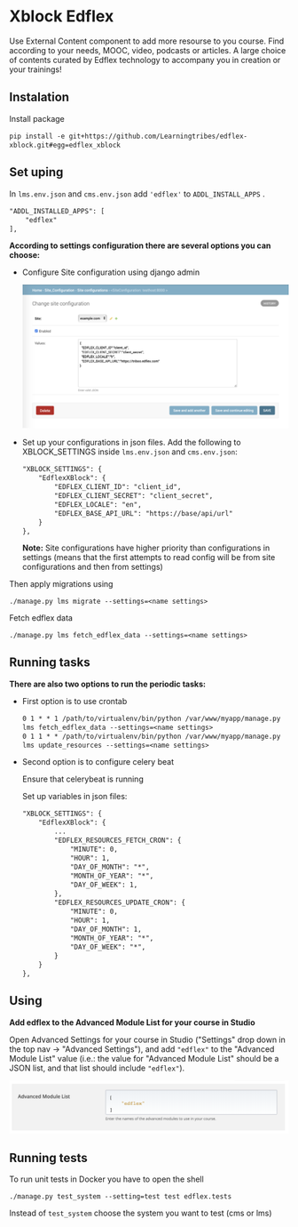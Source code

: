 # Xblock Edflex
Use External Content component to add more resourse to you course.
Find according to your needs, MOOC, video, podcasts or articles.
A large choice of contents curated by Edflex technology to accompany you in creation or your trainings!
## Instalation
Install package
```
pip install -e git+https://github.com/Learningtribes/edflex-xblock.git#egg=edflex_xblock

```

## Set uping
In ```lms.env.json``` and ```cms.env.json```
add ```'edflex'``` to ```ADDL_INSTALL_APPS``` .
```
"ADDL_INSTALLED_APPS": [
    "edflex"
],
```

**According to settings configuration there are several options you can choose:**
* Configure Site configuration using django admin

    ![Config](doc/img/site_configurations.png)

* Set up your configurations in json files. Add the following to XBLOCK_SETTINGS inside `lms.env.json` and `cms.env.json`:
    
    ```
    "XBLOCK_SETTINGS": {
        "EdflexXBlock": {
            "EDFLEX_CLIENT_ID": "client_id",
            "EDFLEX_CLIENT_SECRET": "client_secret",
            "EDFLEX_LOCALE": "en",
            "EDFLEX_BASE_API_URL": "https://base/api/url"
        }
    },
    ```
   **Note:** Site configurations have higher priority than configurations in settings (means that the first attempts 
to read config will be from site configurations and then from settings)

Then apply migrations using
```
./manage.py lms migrate --settings=<name settings>
```
Fetch edflex data
```
./manage.py lms fetch_edflex_data --settings=<name settings>
```

## Running tasks

**There are also two options to run the periodic tasks:**
* First option is to use crontab

    ```
    0 1 * * 1 /path/to/virtualenv/bin/python /var/www/myapp/manage.py lms fetch_edflex_data --settings=<name settings>
    0 1 1 * * /path/to/virtualenv/bin/python /var/www/myapp/manage.py lms update_resources --settings=<name settings>
    ```
    
* Second option is to configure celery beat
    
    Ensure that celerybeat is running
    
    Set up variables in json files:
    ```
    "XBLOCK_SETTINGS": {
        "EdflexXBlock": {
            ...
            "EDFLEX_RESOURCES_FETCH_CRON": {
                "MINUTE": 0,
                "HOUR": 1,
                "DAY_OF_MONTH": "*",
                "MONTH_OF_YEAR": "*",
                "DAY_OF_WEEK": 1,
            },
            "EDFLEX_RESOURCES_UPDATE_CRON": {
                "MINUTE": 0,
                "HOUR": 1,
                "DAY_OF_MONTH": 1,
                "MONTH_OF_YEAR": "*",
                "DAY_OF_WEEK": "*",
            }
        }
    },
    ```
    
## Using
**Add edflex to the Advanced Module List for your course in Studio**    

Open Advanced Settings for your course in Studio ("Settings" drop down in the top nav -> "Advanced Settings"), and add ```"edflex"``` to the "Advanced Module List" value (i.e.: the value for "Advanced Module List" should be a JSON list, and that list should include ```"edflex"```).

   ![advanced](doc/img/advanced.png)
    
## Running tests
To run unit tests in Docker you have to open the shell
```
./manage.py test_system --setting=test test edflex.tests
```
Instead of ```test_system``` choose the system you want to test (cms or lms)
 
